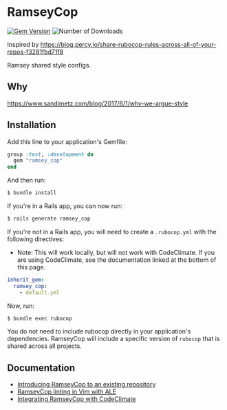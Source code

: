 # RamseyCop

[![Gem Version](https://badge.fury.io/rb/ramsey_cop.svg)](https://badge.fury.io/rb/ramsey_cop)
![Number of Downloads](https://img.shields.io/gem/dt/ramsey_cop)

Inspired by https://blog.percy.io/share-rubocop-rules-across-all-of-your-repos-f3281fbd71f8

Ramsey shared style configs.

## Why

https://www.sandimetz.com/blog/2017/6/1/why-we-argue-style

## Installation

Add this line to your application's Gemfile:

```ruby
group :test, :development do
  gem "ramsey_cop"
end
```

And then run:

```bash
$ bundle install
```

If you're in a Rails app, you can now run:
```bash
$ rails generate ramsey_cop
```

If you're not in a Rails app, you will need to create a `.rubocop.yml` with the following directives:
 - Note: This will work locally, but will not work with CodeClimate. If you are using CodeClimate, see the documentation linked at the bottom of this page.
```yaml
inherit_gem:
  ramsey_cop:
    - default.yml
```

Now, run:

```bash
$ bundle exec rubocop
```

You do not need to include rubocop directly in your application's dependencies. RamseyCop will include a specific version of `rubocop` that is shared across all projects.

## Documentation

* [Introducing RamseyCop to an existing repository](/documentation/existing-repositories.md)
* [RamseyCop linting in Vim with ALE](/documentation/vim-tips.md)
* [Integrating RamseyCop with CodeClimate](/documentation/codeclimate-setup.md)
